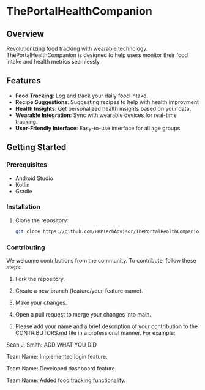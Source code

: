# ThePortalHealthCompanion

## Overview
Revolutionizing food tracking with wearable technology. ThePortalHealthCompanion is designed to help users monitor their food intake and health metrics seamlessly.

## Features
- **Food Tracking**: Log and track your daily food intake.
- **Recipe Suggestions**: Suggesting recipes to help with health improvment
- **Health Insights**: Get personalized health insights based on your data.
- **Wearable Integration**: Sync with wearable devices for real-time tracking.
- **User-Friendly Interface**: Easy-to-use interface for all age groups.

## Getting Started
### Prerequisites
- Android Studio
- Kotlin
- Gradle

### Installation
1. Clone the repository:
   ```bash
   git clone https://github.com/HRPTechAdvisor/ThePortalHealthCompanion.git

### Contributing
We welcome contributions from the community. To contribute, follow these steps:

1. Fork the repository.

2. Create a new branch (feature/your-feature-name).

3. Make your changes.

4. Open a pull request to merge your changes into main.

5. Please add your name and a brief description of your contribution to the CONTRIBUTORS.md file in a professional manner. For example:

Sean J. Smith: ADD WHAT YOU DID

Team Name: Implemented login feature.

Team Name: Developed dashboard feature.

Team Name: Added food tracking functionality.
